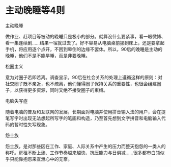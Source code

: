# 主动晚睡等4则

主动晚睡

做作业、赶项目等被动的晚睡只是极小的部分。就算没什么要紧事，看一眼微博、看一集连续剧……结果一宿就过去了。好不容易从电脑桌前挪到床上，还是要拿起手机，将应用逐个点开，不困到晕倒的边缘不罢休。所以，90后的晚睡是主动的晚睡，他们不是不能早睡，而是非要晚睡。

松圈主义

意为对圈子若即若离。调查显示，90后在社会关系的处理上遵循这样的原则：对社交圈子既不亲近，也不疏离，他们懂得圈子保持关系的重要性，也很会组建圈子，以获得更多资源，同时又绝不接受圈子的束缚。

电脑失写症

随着电脑的普及和互联网的发展，长期面对电脑并使用拼音输入法的用户，会在提笔写字时出现无法想起所写字的笔画和构造，乃至首先想到文字拼音和电脑输入代码的暂时性失写现象。

怨士族

怨士族，是对那些因在工作、家庭、人际关系中产生的压力而整天抱怨的一类人的称呼。房租不断上涨、工作节奏越来越快、抗压能力与日俱减……很多都市白领似乎只能靠抱怨来宣泄心中的无奈。